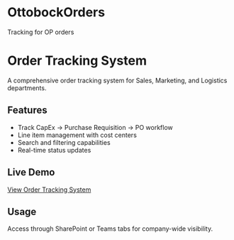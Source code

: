 # OttobockOrders
Tracking for OP orders


 # Order Tracking System

A comprehensive order tracking system for Sales, Marketing, and Logistics departments.

## Features
- Track CapEx → Purchase Requisition → PO workflow
- Line item management with cost centers
- Search and filtering capabilities
- Real-time status updates

## Live Demo
[View Order Tracking System]( https://dogwog2000.github.io/OttobockOrders/ )

## Usage
Access through SharePoint or Teams tabs for company-wide visibility.
